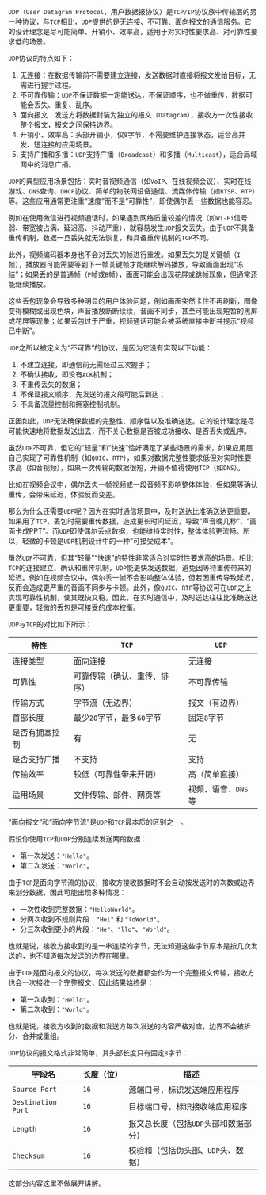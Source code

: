 `UDP`（`User Datagram Protocol`，用户数据报协议）是`TCP/IP`协议族中传输层的另一种协议，与`TCP`相比，`UDP`提供的是无连接、不可靠、面向报文的通信服务。它的设计理念是尽可能简单、开销小、效率高，适用于对实时性要求高、对可靠性要求低的场景。

`UDP`协议的特点如下：

1. 无连接：在数据传输前不需要建立连接，发送数据时直接将报文发给目标，无需进行握手过程。
2. 不可靠传输：`UDP`不保证数据一定能送达，不保证顺序，也不做重传，数据可能会丢失、重复、乱序。
3. 面向报文：发送方将数据封装为独立的报文（`Datagram`），接收方一次性接收整个报文，报文之间保持边界。
4. 开销小、效率高：头部开销小，仅`8`字节，不需要维护连接状态，适合高并发、短连接的应用场景。
5. 支持广播和多播：`UDP`支持广播（`Broadcast`）和多播（`Multicast`），适合局域网中的消息广播。

`UDP`的典型应用场景包括：实时音视频通信（如`VoIP`、在线视频会议）、实时在线游戏、`DNS`查询、`DHCP`协议、简单的物联网设备通信、流媒体传输（如`RTSP`、`RTP`）等。这些应用通常更注重“速度”而不是“可靠性”，即使偶尔丢一些数据也能容忍。

例如在使用微信进行视频通话时，如果遇到网络质量较差的情况（如`Wi-Fi`信号弱、带宽被占满、延迟高、抖动严重），就容易发生`UDP`报文丢失。由于`UDP`不具备重传机制，数据一旦丢失就无法恢复，和具备重传机制的`TCP`不同。

此外，视频编码器本身也不会对丢失的帧进行重发。如果丢失的是关键帧（`I`帧），播放器可能需要等到下一帧关键帧才能继续解码播放，导致画面出现“冻结”；如果丢的是普通帧（`P`帧或`B`帧），画面可能会出现花屏或跳帧现象，但通常还能继续播放。

这些丢包现象会导致多种明显的用户体验问题，例如画面突然卡住不再刷新，图像变得模糊或出现色块，声音播放断断续续，音画不同步，甚至可能出现短暂的黑屏或花屏等现象；如果丢包过于严重，视频通话可能会被系统直接中断并提示“视频已中断”。

`UDP`之所以被定义为“不可靠”的协议，是因为它没有实现以下功能：

1. 不建立连接，即通信前无需经过三次握手；
2. 不确认接收，即没有`ACK`机制；
3. 不重传丢失的数据；
4. 不保证报文顺序，先发送的报文段可能后到达；
5. 不具备流量控制和拥塞控制机制。

正因如此，`UDP`无法确保数据的完整性、顺序性以及准确送达。它的设计理念是尽可能快速地将数据发送出去，而不关心数据是否被成功接收、是否丢失或乱序。

虽然`UDP`不可靠，但它的“轻量”和“快速”恰好满足了某些场景的需求，如果应用层自己实现了可靠性机制（如`QUIC`、`RTP`），如果对数据完整性要求低但对实时性要求高（如音视频），如果一次传输的数据很短，开销不值得使用`TCP`（如`DNS`）。

比如在视频会议中，偶尔丢失一帧视频或一段音频不影响整体体验，但如果等确认重传，会带来延迟，体验反而变差。

那么为什么还需要`UDP`呢？因为在实时通信场景中，及时送达比准确送达更重要。如果用了`TCP`，丢包时需要重传数据，造成更长时间延迟，导致“声音晚几秒”、“画面卡成PPT”。而`UDP`即使偶尔丢点数据，也能维持实时性，整体体验更流畅。所以，轻微的卡顿是`UDP`机制设计中的一种“可接受成本”。

虽然`UDP`不可靠，但其“轻量”“快速”的特性非常适合对实时性要求高的场景。相比`TCP`的连接建立、确认和重传机制，`UDP`能更快发送数据，避免因等待重传带来的延迟。例如在视频会议中，偶尔丢一帧不会影响整体体验，但若因重传导致延迟，反而会造成更严重的音画不同步与卡顿。此外，像`QUIC`、`RTP`等协议可在`UDP`之上实现可靠性机制，使其既快又稳。因此，在实时通信中，及时送达往往比准确送达更重要，轻微的丢包是可接受的成本权衡。

`UDP`与`TCP`的对比如下所示：

| 特性           | `TCP`                        | `UDP`               |
| -------------- | ---------------------------- | ------------------- |
| 连接类型       | 面向连接                     | 无连接              |
| 可靠性         | 可靠传输（确认、重传、排序） | 不可靠传输          |
| 传输方式       | 字节流（无边界）             | 报文（有边界）      |
| 首部长度       | 最少`20`字节，最多`60`字节   | 固定`8`字节         |
| 是否有拥塞控制 | 有                           | 无                  |
| 是否支持广播   | 不支持                       | 支持                |
| 传输效率       | 较低（可靠性带来开销）       | 高（简单直接）      |
| 适用场景       | 文件传输、邮件、网页等       | 视频、语音、`DNS`等 |

“面向报文”和“面向字节流”是`UDP`和`TCP`最本质的区别之一。

假设你使用`TCP`和`UDP`分别连续发送两段数据：

- 第一次发送：`"Hello"`。
- 第二次发送：`"World"`。

由于`TCP`是面向字节流的协议，接收方接收数据时不会自动按发送时的次数或边界来划分数据，因此可能出现多种情况：

- 一次性收到完整数据：`"HelloWorld"`。
- 分两次收到不规则片段：`"Hel"` 和 `"loWorld"`。
- 分三次收到更小的片段：`"He"`、`"llo"`、`"World"`。

也就是说，接收方接收到的是一串连续的字节，无法知道这些字节原本是按几次发送的，也不知道每次发送的边界在哪里。

由于`UDP`是面向报文的协议，每次发送的数据都会作为一个完整报文传输，接收方也会一次接收一个完整报文，因此结果始终是：

- 第一次收到：`"Hello"`。
- 第二次收到：`"World"`。

也就是说，接收方收到的数据和发送方每次发送的内容严格对应，边界不会被拆分、合并或重组。

`UDP`协议的报文格式非常简单，其头部长度只有固定`8`字节：

| 字段名             | 长度（位） | 描述                                  |
| ------------------ | ---------- | ------------------------------------- |
| `Source Port`      | `16`       | 源端口号，标识发送端应用程序          |
| `Destination Port` | `16`       | 目标端口号，标识接收端应用程序        |
| `Length`           | `16`       | 报文总长度（包括`UDP`头部和数据部分） |
| `Checksum`         | `16`       | 校验和（包括伪头部、`UDP`头、数据）   |

这部分内容这里不做展开讲解。
